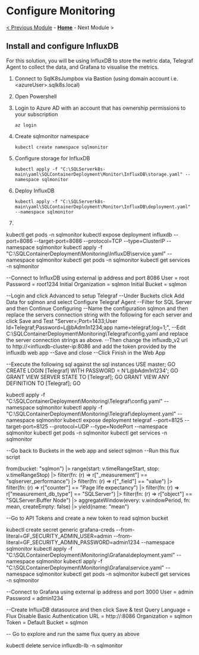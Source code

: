 # Configure Monitoring

[< Previous Module](../modules/sql.md) - **[Home](../README.md)** - Next Module \>

## Install and configure InfluxDB

For this solution, you will be using InfluxDB to store the metric data, Telegraf Agent to collect the data, and Grafana to visualise the metrics.

1. Connect to SqlK8sJumpbox via Bastion (using domain account i.e. \<azureUser\>.sqlk8s.local)

2. Open Powershell

3. Login to Azure AD with an account that has ownership permissions to your subscription

    ```text
    az login
    ```

4. Create sqlmonitor namespace

    ```text
    kubectl create namespace sqlmonitor
    ```

5. Configure storage for InfluxDB

    ```text
    kubectl apply -f "C:\SQLServerk8s-main\yaml\SQLContainerDeployment\Monitor\InfluxDB\storage.yaml" --namespace sqlmonitor
    ```

6. Deploy InfluxDB

    ```text
    kubectl apply -f "C:\SQLServerk8s-main\yaml\SQLContainerDeployment\Monitor\InfluxDB\deployment.yaml" --namespace sqlmonitor
    ```

7. 
kubectl get pods -n sqlmonitor
kubectl expose deployment influxdb --port=8086 --target-port=8086 --protocol=TCP --type=ClusterIP --namespace sqlmonitor
kubectl apply -f "C:\SQLContainerDeployment\Monitoring\InfluxDB\service.yaml" --namespace sqlmonitor
kubectl get pods -n sqlmonitor
kubectl get services -n sqlmonitor

--Connect to InfluxDB using external ip address and port 8086
User = root
Password = root1234
Initial Organization = sqlmon
Initial Bucket = sqlmon

--Login and click Advanced to setup Telegraf
--Under Buckets click Add Data for sqlmon and select Configure Telegraf Agent
--Filter for SQL Server and then Continue Configuring
--Name the configuration sqlmon and then replace the servers connection string with the following for each server and click Save and Test
"Server=<sql-cluster-ip>;Port=1433;User Id=Telegraf;Password=L@bAdm1n1234;app name=telegraf;log=1;",
--Edit C:\SQLContainerDeployment\Monitoring\Telegraf\config.yaml and replace the server connection strings as above.
--Then change the influxdb_v2 url to http://<influxdb-cluster-ip:8086 and add the token provided by the influxdb web app
--Save and close
--Click Finish in the Web App

--Execute the following sql against the sql instances
USE master;
GO
CREATE LOGIN [Telegraf] WITH PASSWORD = N'L@bAdm1n1234';
GO
GRANT VIEW SERVER STATE TO [Telegraf];
GO
GRANT VIEW ANY DEFINITION TO [Telegraf];
GO

kubectl apply -f "C:\SQLContainerDeployment\Monitoring\Telegraf\config.yaml" --namespace sqlmonitor
kubectl apply -f "C:\SQLContainerDeployment\Monitoring\Telegraf\deployment.yaml" --namespace sqlmonitor
kubectl expose deployment telegraf --port=8125 --target-port=8125 --protocol=UDP --type=NodePort --namespace sqlmonitor
kubectl get pods -n sqlmonitor
kubectl get services -n sqlmonitor

--Go back to Buckets in the web app and select sqlmon
--Run this flux script

from(bucket: "sqlmon")
  |> range(start: v.timeRangeStart, stop: v.timeRangeStop)
  |> filter(fn: (r) => r["_measurement"] == "sqlserver_performance")
  |> filter(fn: (r) => r["_field"] == "value")
  |> filter(fn: (r) => r["counter"] == "Page life expectancy")
  |> filter(fn: (r) => r["measurement_db_type"] == "SQLServer")
  |> filter(fn: (r) => r["object"] == "SQLServer:Buffer Node")
  |> aggregateWindow(every: v.windowPeriod, fn: mean, createEmpty: false)
  |> yield(name: "mean")

--Go to API Tokens and create a new token to read sqlmon bucket

kubectl create secret generic grafana-creds --from-literal=GF_SECURITY_ADMIN_USER=admin --from-literal=GF_SECURITY_ADMIN_PASSWORD=admin1234 --namespace sqlmonitor
kubectl apply -f "C:\SQLContainerDeployment\Monitoring\Grafana\deployment.yaml" --namespace sqlmonitor
kubectl apply -f "C:\SQLContainerDeployment\Monitoring\Grafana\service.yaml" --namespace sqlmonitor
kubectl get pods -n sqlmonitor
kubectl get services -n sqlmonitor

--Connect to Grafana using external ip address and port 3000
User = admin
Password = admin1234

--Create InfluxDB datasource and then click Save & test
Query Language = Flux
Disable Basic Authentication
URL = http://<InfluxDB-cluster-ip>:8086
Organization = sqlmon
Token = <API Token>
Default Bucket = sqlmon

-- Go to explore and run the same flux query as above

kubectl delete service influxdb-lb -n sqlmonitor

